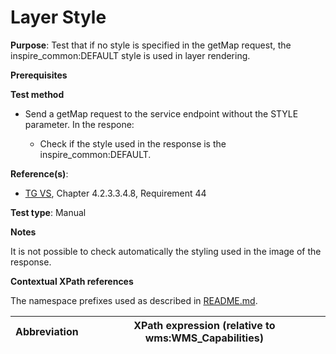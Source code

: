 # Layer Style

**Purpose**: Test that if no style is specified in the getMap request, the inspire_common:DEFAULT style is used in layer rendering.

**Prerequisites**

**Test method**

* Send a getMap request to the service endpoint without the STYLE parameter. In the respone:

  * Check if the style used in the response is the inspire_common:DEFAULT.

**Reference(s)**:
* [TG VS](./README.md#ref_TG_VS), Chapter 4.2.3.3.4.8, Requirement 44

**Test type**: Manual

**Notes**

It is not possible to check automatically the styling used in the image of the response.

**Contextual XPath references**

The namespace prefixes used as described in [README.md](./README.md#namespaces).

Abbreviation                                               |  XPath expression (relative to wms:WMS_Capabilities)
---------------------------------------------------------- | -------------------------------------------------------------------------

